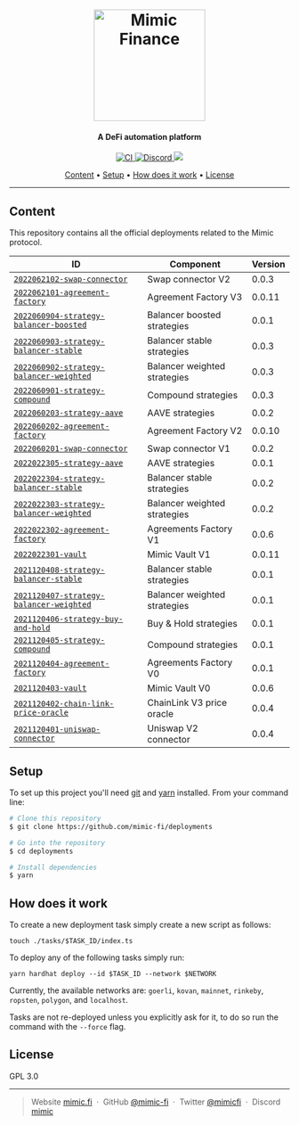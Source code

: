 <h1 align="center">
  <a href="https://mimic.fi"><img src="https://www.mimic.fi/logo.png" alt="Mimic Finance" width="200"></a> 
</h1>

<h4 align="center">A DeFi automation platform</h4>

<p align="center">
  <a href="https://github.com/mimic-fi/deployments/actions/workflows/ci.yml">
    <img src="https://github.com/mimic-fi/deployments/actions/workflows/ci.yml/badge.svg" alt="CI">
  </a>
  <a href="https://discord.mimic.fi">
    <img src="https://img.shields.io/discourse/status?server=https%3A%2F%2Fmeta.discourse.org" alt="Discord">
  </a>
  <a href="./LICENSE">
    <img src="https://img.shields.io/badge/license-GLP_3.0-green">
  </a>
</p>

<p align="center">
  <a href="#content">Content</a> •
  <a href="#setup">Setup</a> •
  <a href="#how-does-it-work">How does it work</a> •
  <a href="#license">License</a>
</p>

---

## Content

This repository contains all the official deployments related to the Mimic protocol.

| ID                                                                                              | Component                    | Version |
|-------------------------------------------------------------------------------------------------|------------------------------|---------|
| [`2022062102-swap-connector`](./tasks/2022062102-swap-connector/output)                         | Swap connector V2            | 0.0.3   |
| [`2022062101-agreement-factory`](./tasks/2022062101-agreement-factory/output)                   | Agreement Factory V3         | 0.0.11  |
| [`2022060904-strategy-balancer-boosted`](./tasks/2022060904-strategy-balancer-boosted/output)   | Balancer boosted strategies  | 0.0.1   |
| [`2022060903-strategy-balancer-stable`](./tasks/2022060903-strategy-balancer-stable/output)     | Balancer stable strategies   | 0.0.3   |
| [`2022060902-strategy-balancer-weighted`](./tasks/2022060902-strategy-balancer-weighted/output) | Balancer weighted strategies | 0.0.3   |
| [`2022060901-strategy-compound`](./tasks/2022060901-strategy-compound/output)                   | Compound strategies          | 0.0.3   |
| [`2022060203-strategy-aave`](./tasks/2022060203-strategy-aave/output)                           | AAVE strategies              | 0.0.2   |
| [`2022060202-agreement-factory`](./tasks/2022060202-agreement-factory/output)                   | Agreement Factory V2         | 0.0.10  |
| [`2022060201-swap-connector`](./tasks/2022060201-swap-connector/output)                         | Swap connector V1            | 0.0.2   |
| [`2022022305-strategy-aave`](./tasks/2022022305-strategy-aave/output)                           | AAVE strategies              | 0.0.1   |
| [`2022022304-strategy-balancer-stable`](./tasks/2022022304-strategy-balancer-stable/output)     | Balancer stable strategies   | 0.0.2   |
| [`2022022303-strategy-balancer-weighted`](./tasks/2022022303-strategy-balancer-weighted/output) | Balancer weighted strategies | 0.0.2   |
| [`2022022302-agreement-factory`](./tasks/2022022302-agreement-factory/output)                   | Agreements Factory V1        | 0.0.6   |
| [`2022022301-vault`](./tasks/2022022301-vault/output)                                           | Mimic Vault V1               | 0.0.11  |
| [`2021120408-strategy-balancer-stable`](./tasks/2021120408-strategy-balancer-stable/output)     | Balancer stable strategies   | 0.0.1   |
| [`2021120407-strategy-balancer-weighted`](./tasks/2021120407-strategy-balancer-weighted/output) | Balancer weighted strategies | 0.0.1   |
| [`2021120406-strategy-buy-and-hold`](./tasks/2021120406-strategy-buy-and-hold/output)           | Buy & Hold strategies        | 0.0.1   |
| [`2021120405-strategy-compound`](./tasks/2021120405-strategy-compound/output)                   | Compound strategies          | 0.0.1   |
| [`2021120404-agreement-factory`](./tasks/2021120404-agreement-factory/output)                   | Agreements Factory V0        | 0.0.1   |
| [`2021120403-vault`](./tasks/2021120403-vault/output)                                           | Mimic Vault V0               | 0.0.6   |
| [`2021120402-chain-link-price-oracle`](./tasks/2021120402-chain-link-price-oracle/output)       | ChainLink V3 price oracle    | 0.0.4   |
| [`2021120401-uniswap-connector`](./tasks/2021120401-uniswap-connector/output)                   | Uniswap V2 connector         | 0.0.4   |


## Setup

To set up this project you'll need [git](https://git-scm.com) and [yarn](https://classic.yarnpkg.com) installed.
From your command line:

```bash
# Clone this repository
$ git clone https://github.com/mimic-fi/deployments

# Go into the repository
$ cd deployments

# Install dependencies
$ yarn
```

## How does it work

To create a new deployment task simply create a new script as follows:

```
touch ./tasks/$TASK_ID/index.ts
```

To deploy any of the following tasks simply run:

```
yarn hardhat deploy --id $TASK_ID --network $NETWORK
```

Currently, the available networks are: `goerli`, `kovan`, `mainnet`, `rinkeby`, `ropsten`, `polygon`, and `localhost`.

Tasks are not re-deployed unless you explicitly ask for it, to do so run the command with the `--force` flag.

## License

GPL 3.0

---

> Website [mimic.fi](https://mimic.fi) &nbsp;&middot;&nbsp;
> GitHub [@mimic-fi](https://github.com/mimic-fi) &nbsp;&middot;&nbsp;
> Twitter [@mimicfi](https://twitter.com/mimicfi) &nbsp;&middot;&nbsp;
> Discord [mimic](https://discord.mimic.fi)
